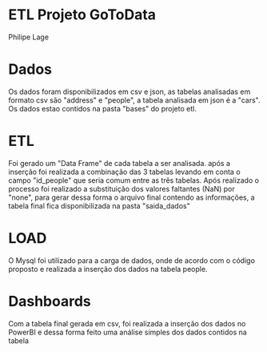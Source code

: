 # ETL Projeto GoToData

Philipe Lage

# Dados

Os dados foram disponibilizados em csv e json, as tabelas analisadas em formato csv são "address" e "people", a tabela analisada em json é a "cars". Os dados estao contidos na pasta "bases" do projeto etl.

# ETL

Foi gerado um "Data Frame" de cada tabela a ser analisada. após a inserção foi realizada a combinação das 3 tabelas levando em conta o campo "id_people" que seria comum entre as três tabelas. Após realizado o processo foi realizado a substituição dos valores faltantes (NaN) por "none", para gerar dessa forma o arquivo final contendo as informações, a tabela final fica disponibilizada na pasta "saida_dados"

# LOAD

O Mysql foi utilizado para a carga de dados, onde de acordo com o código proposto  e realizada a inserção dos dados na tabela people.

# Dashboards

Com a tabela final gerada em csv, foi realizada a inserção dos dados no PowerBI e dessa forma feito uma análise simples dos dados contidos na tabela
